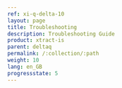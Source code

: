 ```yaml
---
ref: xi-q-delta-10
layout: page
title: Troubleshooting
description: Troubleshooting Guide
product: xtract-is
parent: deltaq
permalink: /:collection/:path
weight: 10
lang: en_GB
progressstate: 5
---
```

